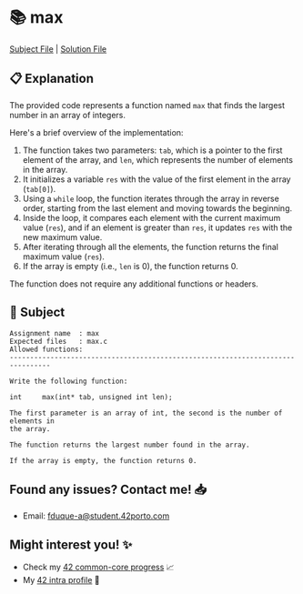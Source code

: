 # :books: max

[Subject File](./subject.en.txt) | [Solution File](max.c)

## :clipboard: Explanation

The provided code represents a function named `max` that finds the largest number in an array of integers.

Here's a brief overview of the implementation:

1. The function takes two parameters: `tab`, which is a pointer to the first element of the array, and `len`, which represents the number of elements in the array.
2. It initializes a variable `res` with the value of the first element in the array (`tab[0]`).
3. Using a `while` loop, the function iterates through the array in reverse order, starting from the last element and moving towards the beginning.
4. Inside the loop, it compares each element with the current maximum value (`res`), and if an element is greater than `res`, it updates `res` with the new maximum value.
5. After iterating through all the elements, the function returns the final maximum value (`res`).
6. If the array is empty (i.e., `len` is 0), the function returns 0.

The function does not require any additional functions or headers.

## :pencil: Subject

```
Assignment name  : max
Expected files   : max.c
Allowed functions:
--------------------------------------------------------------------------------

Write the following function:

int		max(int* tab, unsigned int len);

The first parameter is an array of int, the second is the number of elements in
the array.

The function returns the largest number found in the array.

If the array is empty, the function returns 0.

```

## Found any issues? Contact me! 📥

- Email: fduque-a@student.42porto.com

## Might interest you! :sparkles:

- Check my [42 common-core progress](https://github.com/fduquea/42cursus) :chart_with_upwards_trend:
- My [42 intra profile](https://profile.intra.42.fr/users/fduque-a) :bust_in_silhouette: